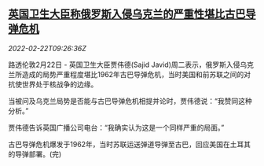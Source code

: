 <!--1645522263000-->
[英国卫生大臣称俄罗斯入侵乌克兰的严重性堪比古巴导弹危机](https://cn.reuters.com/article/britain-russia-ukraine-0222-tues-idCNKBS2KR0PH)
------

<div><i>2022-02-22T09:26:36Z</i></div><p>路透伦敦2月22日 - 英国卫生大臣贾伟德(Sajid Javid)周二表示，俄罗斯入侵乌克兰所造成的局势严重程度堪比1962年古巴导弹危机，当时美国和前苏联之间的对抗使世界处于核战争的边缘。</p><p>当被问及乌克兰局势是否能与古巴导弹危机相提并论时，贾伟德说：“我赞同这种分析。”</p><p>贾伟德告诉英国广播公司电台：“我确实认为这是一个同样严重的局面。”</p><p>古巴导弹危机爆发于1962年，当时苏联运送弹道导弹至古巴，回应美国在土耳其的导弹部署。(完)</p>
